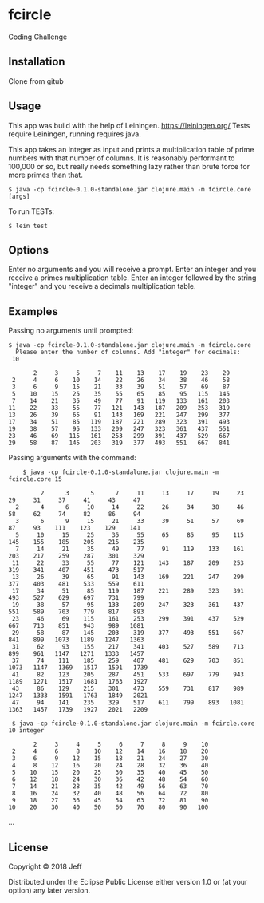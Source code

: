 # fcircle

Coding Challenge

## Installation

Clone from gitub 

## Usage

This app was build with the help of Leiningen.  https://leiningen.org/
Tests require Leiningen, running requires java.

This app takes an integer as input and prints a multiplication table of prime numbers with that number of columns.  It is reasonably performant to 100,000 or so,
but really needs something lazy rather than brute force for more primes than that.

    $ java -cp fcircle-0.1.0-standalone.jar clojure.main -m fcircle.core [args]

To run TESTs:

    $ lein test
    
## Options

Enter no arguments and you will receive a prompt.
Enter an integer and you receive a primes multiplication table. 
Enter an integer followed by the string "integer" and you receive a decimals multiplication table.


## Examples

Passing no arguments until prompted:

    $ java -cp fcircle-0.1.0-standalone.jar clojure.main -m fcircle.core
      Please enter the number of columns. Add "integer" for decimals: 
     10

           2     3     5     7    11    13    17    19    23    29 
     2     4     6    10    14    22    26    34    38    46    58 
     3     6     9    15    21    33    39    51    57    69    87 
     5    10    15    25    35    55    65    85    95   115   145 
     7    14    21    35    49    77    91   119   133   161   203 
    11    22    33    55    77   121   143   187   209   253   319 
    13    26    39    65    91   143   169   221   247   299   377 
    17    34    51    85   119   187   221   289   323   391   493 
    19    38    57    95   133   209   247   323   361   437   551 
    23    46    69   115   161   253   299   391   437   529   667 
    29    58    87   145   203   319   377   493   551   667   841 


Passing arguments with the command:

        $ java -cp fcircle-0.1.0-standalone.jar clojure.main -m fcircle.core 15

             2      3      5      7     11     13     17     19     23     29     31     37     41     43     47 
      2      4      6     10     14     22     26     34     38     46     58     62     74     82     86     94 
      3      6      9     15     21     33     39     51     57     69     87     93    111    123    129    141 
      5     10     15     25     35     55     65     85     95    115    145    155    185    205    215    235 
      7     14     21     35     49     77     91    119    133    161    203    217    259    287    301    329 
     11     22     33     55     77    121    143    187    209    253    319    341    407    451    473    517 
     13     26     39     65     91    143    169    221    247    299    377    403    481    533    559    611 
     17     34     51     85    119    187    221    289    323    391    493    527    629    697    731    799 
     19     38     57     95    133    209    247    323    361    437    551    589    703    779    817    893 
     23     46     69    115    161    253    299    391    437    529    667    713    851    943    989   1081 
     29     58     87    145    203    319    377    493    551    667    841    899   1073   1189   1247   1363 
     31     62     93    155    217    341    403    527    589    713    899    961   1147   1271   1333   1457 
     37     74    111    185    259    407    481    629    703    851   1073   1147   1369   1517   1591   1739 
     41     82    123    205    287    451    533    697    779    943   1189   1271   1517   1681   1763   1927 
     43     86    129    215    301    473    559    731    817    989   1247   1333   1591   1763   1849   2021 
     47     94    141    235    329    517    611    799    893   1081   1363   1457   1739   1927   2021   2209 

     $ java -cp fcircle-0.1.0-standalone.jar clojure.main -m fcircle.core 10 integer

           2     3     4     5     6     7     8     9    10 
     2     4     6     8    10    12    14    16    18    20 
     3     6     9    12    15    18    21    24    27    30 
     4     8    12    16    20    24    28    32    36    40 
     5    10    15    20    25    30    35    40    45    50 
     6    12    18    24    30    36    42    48    54    60 
     7    14    21    28    35    42    49    56    63    70 
     8    16    24    32    40    48    56    64    72    80 
     9    18    27    36    45    54    63    72    81    90 
    10    20    30    40    50    60    70    80    90   100 
...


## License

Copyright © 2018 Jeff

Distributed under the Eclipse Public License either version 1.0 or (at
your option) any later version.
